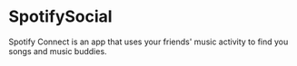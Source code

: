 # SpotifySocial
Spotify Connect is an app that uses your friends' music activity to find you songs and music buddies.
